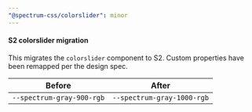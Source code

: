 ```yaml
---
"@spectrum-css/colorslider": minor
---
```


#### S2 colorslider migration

This migrates the `colorslider` component to S2. Custom properties have been remapped per the design spec.

| Before                    | After                      |
| ------------------------- | -------------------------- |
| `--spectrum-gray-900-rgb` | `--spectrum-gray-1000-rgb` |
